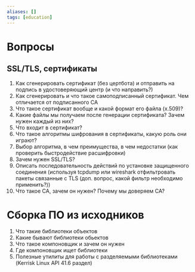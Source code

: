 ```yaml
---
aliases: []
tags: [education]
---
```

# Вопросы

## SSL/TLS, сертификаты
1. Как сгенерировать сертификат (без цертбота) и отправить на подпись в удостоверяющий центр (и что направить?)
2. Как сгенерировать и что такое самоподписанный сертификат. Чем отличается от подписанного CA
3. Что такое сертификат вообще и какой формат его файла (x.509)?
4. Какие файлы мы получаем после генерации сертификата? Зачем нужен каждый из них?
5. Что входит в сертификат?
6. Что такое алгоритмы шифрования в сертификаты, какую роль они играют?
7. Выбор алгоритма, в чем преимущества, в чем недостатки (как проверить быстродействие расшифровки)
8. Зачем нужен SSL/TLS?
9. Описать последовательность действий по установке защищенного соединения (используя tcpdump или wireshark отфильтровать пакеты связанные с TLS (доп. вопрос, какой фильтр необходимо применить?))
10. Что такое CA, зачем он нужен? Почему мы доверяем CA?

# Сборка ПО из исходников
1. Что такие библиотеки объектов
2. Какие бывают библиотеки обьектов
3. Что такое компоновщик и зачем он нужен
4. Где компоновщик ищет библиотеки
5. Полезные утилиты для работы с разделяемыми библиотеками (Kerrisk Linux API 41.6 раздел)